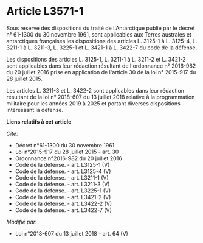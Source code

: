 # Article L3571-1

Sous réserve des dispositions du traité de l'Antarctique publié par le décret n° 61-1300 du 30 novembre 1961, sont
applicables aux Terres australes et antarctiques françaises les dispositions des articles L. 3125-1 à L. 3125-4, L. 3211-1 à
L. 3211-3, L. 3225-1 et L. 3421-1 à L. 3422-7 du code de la défense. 

Les dispositions des articles L. 3125-1, L. 3211-1 à L. 3211-2 et L. 3421-2 sont applicables dans leur rédaction résultant de
l'ordonnance n° 2016-982 du 20 juillet 2016 prise en application de l'article 30 de la loi n° 2015-917 du 28 juillet 2015. 

Les articles L. 3211-3 et L. 3422-2 sont applicables dans leur rédaction résultant de la loi n° 2018-607 du 13 juillet 2018
relative à la programmation militaire pour les années 2019 à 2025 et portant diverses dispositions intéressant la défense.

**Liens relatifs à cet article**

_Cite_:

  - Décret n°61-1300 du 30 novembre 1961
  - Loi n°2015-917 du 28 juillet 2015 - art. 30
  - Ordonnance n°2016-982 du 20 juillet 2016
  - Code de la défense. - art. L3125-1 (V)
  - Code de la défense. - art. L3125-4 (V)
  - Code de la défense. - art. L3211-1 (V)
  - Code de la défense. - art. L3211-3 (V)
  - Code de la défense. - art. L3225-1 (V)
  - Code de la défense. - art. L3421-2 (V)
  - Code de la défense. - art. L3422-2 (V)
  - Code de la défense. - art. L3422-7 (V)

_Modifié par_:

  - Loi n°2018-607 du 13 juillet 2018 - art. 64 (V)
